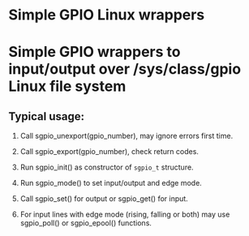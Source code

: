 Simple GPIO Linux wrappers
==========================

# Simple GPIO wrappers to input/output over /sys/class/gpio Linux file system

## Typical usage:

1. Call sgpio_unexport(gpio_number), may ignore errors first time.

2. Call sgpio_export(gpio_number), check return codes.

3. Run sgpio_init() as constructor of `sgpio_t` structure.

4. Run sgpio_mode() to set input/output and edge mode.

5. Call sgpio_set() for output or sgpio_get() for input.

6. For input lines with edge mode (rising, falling or both)
   may use sgpio_poll() or sgpio_epool() functions.

